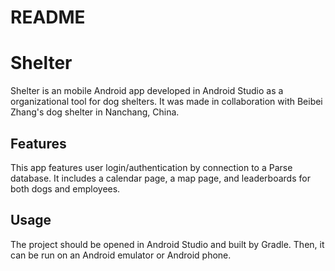 # README
# Shelter
Shelter is an mobile Android app developed in Android Studio as a organizational tool for dog shelters. It was made in collaboration with Beibei Zhang's dog shelter in Nanchang, China.

## Features
This app features user login/authentication by connection to a Parse database. It includes a calendar page, a map page, and leaderboards for both dogs and employees.

## Usage
The project should be opened in Android Studio and built by Gradle. Then, it can be run on an Android emulator or Android phone. 
